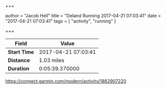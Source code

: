 +++

author = "Jacob Hell"
title = "Deland Running 2017-04-21 07:03:41"
date = "2017-04-21 07:03:41"
tags = [
    "activity", "running"
]

+++

<!--more-->

|Field  |Value  |
|--- | --- |
|**Start Time**|2017-04-21 07:03:41|
|**Distance**|1.03 miles|
|**Duration**|0:05:39.370000|

https://connect.garmin.com/modern/activity/1862907220